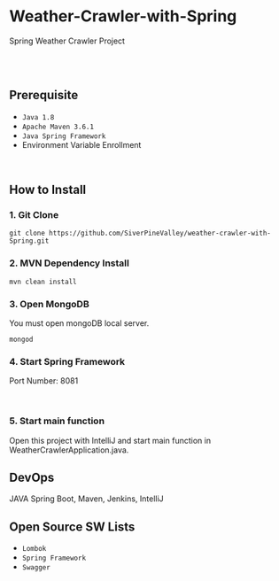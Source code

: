 # Weather-Crawler-with-Spring
Spring Weather Crawler Project

<br>


<br>

## Prerequisite
- `Java 1.8`
- `Apache Maven 3.6.1`
- `Java Spring Framework`
- Environment Variable Enrollment

<br>

## How to Install
### 1. Git Clone
```
git clone https://github.com/SiverPineValley/weather-crawler-with-Spring.git
```
### 2. MVN Dependency Install
````
mvn clean install
````
### 3. Open MongoDB
You must open mongoDB local server.
```
mongod
```
### 4. Start Spring Framework
Port Number: 8081

<br>

### 5. Start main function
Open this project with IntelliJ and start main function in WeatherCrawlerApplication.java.

## DevOps
JAVA Spring Boot, Maven, Jenkins, IntelliJ

## Open Source SW Lists
- `Lombok`
- `Spring Framework`
- `Swagger`
